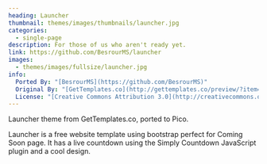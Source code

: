 ```yaml
---
heading: Launcher
thumbnail: themes/images/thumbnails/launcher.jpg
categories:
  - single-page
description: For those of us who aren't ready yet.
link: https://github.com/BesrourMS/launcher
images:
  - themes/images/fullsize/launcher.jpg
info:
  Ported By: "[BesrourMS](https://github.com/BesrourMS)"
  Original By: "[GetTemplates.co](http://gettemplates.co/preview/?item=launcher-free-website-template-using-bootstrap-for-coming-soon-page)"
  License: "[Creative Commons Attribution 3.0](http://creativecommons.org/licenses/by/3.0/)"
---
```


Launcher theme from GetTemplates.co, ported to Pico.

Launcher is a free website template using bootstrap perfect for Coming Soon page. It has a live countdown using the Simply Countdown JavaScript plugin and a cool design.
